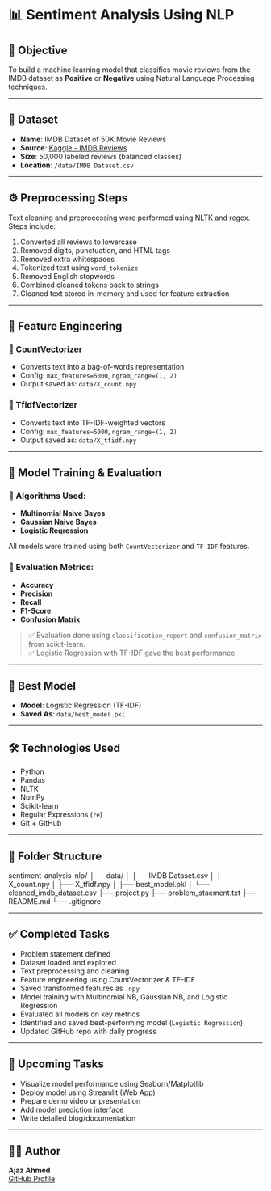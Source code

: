 # 📊 Sentiment Analysis Using NLP

## 📌 Objective
To build a machine learning model that classifies movie reviews from the IMDB dataset as **Positive** or **Negative** using Natural Language Processing techniques.

---

## 🧩 Dataset
- **Name**: IMDB Dataset of 50K Movie Reviews  
- **Source**: [Kaggle - IMDB Reviews](https://www.kaggle.com/datasets/lakshmi25npathi/imdb-dataset-of-50k-movie-reviews)  
- **Size**: 50,000 labeled reviews (balanced classes)  
- **Location**: `/data/IMDB Dataset.csv`

---

## ⚙️ Preprocessing Steps
Text cleaning and preprocessing were performed using NLTK and regex. Steps include:
1. Converted all reviews to lowercase  
2. Removed digits, punctuation, and HTML tags  
3. Removed extra whitespaces  
4. Tokenized text using `word_tokenize`  
5. Removed English stopwords  
6. Combined cleaned tokens back to strings  
7. Cleaned text stored in-memory and used for feature extraction

---

## 🧮 Feature Engineering

### 🔹 CountVectorizer
- Converts text into a bag-of-words representation  
- Config: `max_features=5000`, `ngram_range=(1, 2)`  
- Output saved as: `data/X_count.npy`

### 🔹 TfidfVectorizer
- Converts text into TF-IDF-weighted vectors  
- Config: `max_features=5000`, `ngram_range=(1, 2)`  
- Output saved as: `data/X_tfidf.npy`

---

## 🧪 Model Training & Evaluation

### 🔸 Algorithms Used:
- **Multinomial Naive Bayes**
- **Gaussian Naive Bayes**
- **Logistic Regression**

All models were trained using both `CountVectorizer` and `TF-IDF` features.

### 🔸 Evaluation Metrics:
- **Accuracy**  
- **Precision**  
- **Recall**  
- **F1-Score**  
- **Confusion Matrix**

> ✅ Evaluation done using `classification_report` and `confusion_matrix` from scikit-learn.  
> ✅ Logistic Regression with TF-IDF gave the best performance.

---

## 🧠 Best Model
- **Model**: Logistic Regression (TF-IDF)
- **Saved As**: `data/best_model.pkl`

---

## 🛠 Technologies Used
- Python
- Pandas
- NLTK
- NumPy
- Scikit-learn
- Regular Expressions (`re`)
- Git + GitHub

---

## 📁 Folder Structure

sentiment-analysis-nlp/
├── data/
│ ├── IMDB Dataset.csv
│ ├── X_count.npy
│ ├── X_tfidf.npy
│ ├── best_model.pkl
│ └── cleaned_imdb_dataset.csv
├── project.py
├── problem_staement.txt
├── README.md
└── .gitignore

---

## ✅ Completed Tasks
- Problem statement defined  
- Dataset loaded and explored  
- Text preprocessing and cleaning  
- Feature engineering using CountVectorizer & TF-IDF  
- Saved transformed features as `.npy`  
- Model training with Multinomial NB, Gaussian NB, and Logistic Regression  
- Evaluated all models on key metrics  
- Identified and saved best-performing model (`Logistic Regression`)  
- Updated GitHub repo with daily progress

---

## 🔮 Upcoming Tasks
- Visualize model performance using Seaborn/Matplotlib  
- Deploy model using Streamlit (Web App)  
- Prepare demo video or presentation  
- Add model prediction interface  
- Write detailed blog/documentation  

---

## 👨‍💻 Author
**Ajaz Ahmed**  
[GitHub Profile](https://github.com/AjazAhmed293)